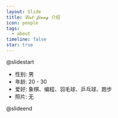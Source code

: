 ```yaml
---
layout: Slide
title: 𝓛𝓲𝓼𝓽·𝓙𝓲𝓪𝓷𝓰 介绍
icon: people
tags:
  - about
timeline: false
star: true
---
```


@slidestart

- 性别: 男
- 年龄: 20 - 30
- 爱好: 象棋、编程、羽毛球、乒乓球、跑步
- 照片: 无

@slideend
